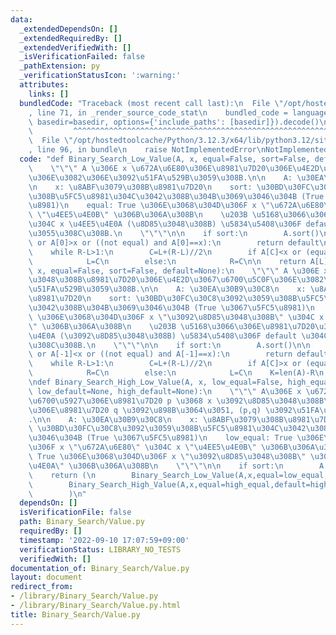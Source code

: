 ```yaml
---
data:
  _extendedDependsOn: []
  _extendedRequiredBy: []
  _extendedVerifiedWith: []
  _isVerificationFailed: false
  _pathExtension: py
  _verificationStatusIcon: ':warning:'
  attributes:
    links: []
  bundledCode: "Traceback (most recent call last):\n  File \"/opt/hostedtoolcache/Python/3.12.3/x64/lib/python3.12/site-packages/onlinejudge_verify/documentation/build.py\"\
    , line 71, in _render_source_code_stat\n    bundled_code = language.bundle(stat.path,\
    \ basedir=basedir, options={'include_paths': [basedir]}).decode()\n          \
    \         ^^^^^^^^^^^^^^^^^^^^^^^^^^^^^^^^^^^^^^^^^^^^^^^^^^^^^^^^^^^^^^^^^^^^^^^^^^^^^^^^^\n\
    \  File \"/opt/hostedtoolcache/Python/3.12.3/x64/lib/python3.12/site-packages/onlinejudge_verify/languages/python.py\"\
    , line 96, in bundle\n    raise NotImplementedError\nNotImplementedError\n"
  code: "def Binary_Search_Low_Value(A, x, equal=False, sort=False, default=None):\n\
    \    \"\"\" A \u306E x \u672A\u6E80\u306E\u8981\u7D20\u306E\u4E2D\u3067\u6700\u5927\
    \u306E\u3082\u306E\u3092\u51FA\u529B\u3059\u308B.\n\n    A: \u30EA\u30B9\u30C8\
    \n    x: \u8ABF\u3079\u308B\u8981\u7D20\n    sort: \u30BD\u30FC\u30C8\u3092\u3059\
    \u308B\u5FC5\u8981\u304C\u3042\u308B\u304B\u3069\u3046\u304B (True \u3067\u5FC5\
    \u8981)\n    equal: True \u306E\u3068\u304D\u306F x \"\u672A\u6E80\" \u304C x\
    \ \"\u4EE5\u4E0B\" \u306B\u306A\u308B\n    \u203B \u5168\u3066\u306E\u8981\u7D20\
    \u304C x \u4EE5\u4E0A (\u8D85\u3048\u308B) \u5834\u5408\u306F default \u304C\u8FD4\
    \u3055\u308C\u308B.\n    \"\"\"\n\n    if sort:\n        A.sort()\n\n    if len(A)==0\
    \ or A[0]>x or ((not equal) and A[0]==x):\n        return default\n\n    L,R=0,len(A)\n\
    \    while R-L>1:\n        C=L+(R-L)//2\n        if A[C]<x or (equal and A[C]==x):\n\
    \            L=C\n        else:\n            R=C\n\n    return A[L]\n\ndef Binary_Search_High_Value(A,\
    \ x, equal=False, sort=False, default=None):\n    \"\"\" A \u306E x \u3092\u8D85\
    \u3048\u308B\u8981\u7D20\u306E\u4E2D\u3067\u6700\u5C0F\u306E\u3082\u306E\u3092\
    \u51FA\u529B\u3059\u308B.\n\n    A: \u30EA\u30B9\u30C8\n    x: \u8ABF\u3079\u308B\
    \u8981\u7D20\n    sort: \u30BD\u30FC\u30C8\u3092\u3059\u308B\u5FC5\u8981\u304C\
    \u3042\u308B\u304B\u3069\u3046\u304B (True \u3067\u5FC5\u8981)\n    equal: True\
    \ \u306E\u3068\u304D\u306F x \"\u3092\u8D85\u3048\u308B\" \u304C x \"\u4EE5\u4E0A\
    \" \u306B\u306A\u308B\n    \u203B \u5168\u3066\u306E\u8981\u7D20\u304C x \u4EE5\
    \u4E0A (\u3092\u8D85\u3048\u308B) \u5834\u5408\u306F default \u304C\u8FD4\u3055\
    \u308C\u308B.\n    \"\"\"\n\n    if sort:\n        A.sort()\n\n    if len(A)==0\
    \ or A[-1]<x or ((not equal) and A[-1]==x):\n        return default\n\n    L,R=-1,len(A)-1\n\
    \    while R-L>1:\n        C=L+(R-L)//2\n        if A[C]>x or (equal and A[C]==x):\n\
    \            R=C\n        else:\n            L=C\n    K=len(A)-R\n    return A[-K]\n\
    \ndef Binary_Search_High_Low_Value(A, x, low_equal=False, high_equal=False, sort=False,\
    \ low_default=None, high_default=None):\n    \"\"\" A\u306E x \u672A\u6E80\u3067\
    \u6700\u5927\u306E\u8981\u7D20 p \u3068 x \u3092\u8D85\u3048\u308B\u6700\u5C0F\
    \u306E\u8981\u7D20 q \u3092\u898B\u3064\u3051, (p,q) \u3092\u51FA\u529B\u3059\u308B\
    .\n\n    A: \u30EA\u30B9\u30C8\n    x: \u8ABF\u3079\u308B\u8981\u7D20\n    sort:\
    \ \u30BD\u30FC\u30C8\u3092\u3059\u308B\u5FC5\u8981\u304C\u3042\u308B\u304B\u3069\
    \u3046\u304B (True \u3067\u5FC5\u8981)\n    low_equal: True \u306E\u3068\u304D\
    \u306F x \"\u672A\u6E80\" \u304C x \"\u4EE5\u4E0B\" \u306B\u306A\u308B\n    high_equal:\
    \ True \u306E\u3068\u304D\u306F x \"\u3092\u8D85\u3048\u308B\" \u304C \"\u4EE5\
    \u4E0A\" \u306B\u306A\u308B\n    \"\"\"\n\n    if sort:\n        A.sort()\n\n\
    \    return (\n        Binary_Search_Low_Value(A,x,equal=low_equal,default=low_default),\n\
    \        Binary_Search_High_Value(A,x,equal=high_equal,default=high_default)\n\
    \        )\n"
  dependsOn: []
  isVerificationFile: false
  path: Binary_Search/Value.py
  requiredBy: []
  timestamp: '2022-09-10 17:07:59+09:00'
  verificationStatus: LIBRARY_NO_TESTS
  verifiedWith: []
documentation_of: Binary_Search/Value.py
layout: document
redirect_from:
- /library/Binary_Search/Value.py
- /library/Binary_Search/Value.py.html
title: Binary_Search/Value.py
---
```

